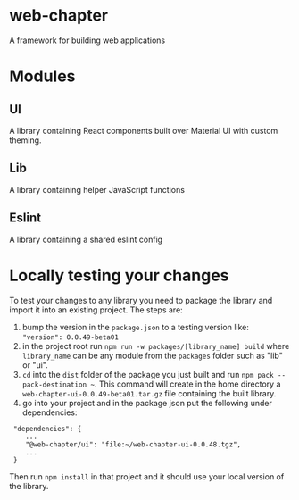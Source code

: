 # web-chapter

A framework for building web applications

# Modules

## UI

A library containing React components built over Material UI with custom theming.

## Lib

A library containing helper JavaScript functions

## Eslint

A library containing a shared eslint config

# Locally testing your changes

To test your changes to any library you need to package the library and import it into an existing project. The steps are:

1. bump the version in the `package.json` to a testing version like: `"version": 0.0.49-beta01`
2. in the project root run `npm run -w packages/[library_name] build` where `library_name` can be any module from the `packages` folder such as "lib" or "ui".
3. `cd` into the `dist` folder of the package you just built and run `npm pack --pack-destination ~`. This command will create in the home directory a `web-chapter-ui-0.0.49-beta01.tar.gz` file containing the built library.
4. go into your project and in the package json put the following under dependencies:

```
 "dependencies": {
    ...
    "@web-chapter/ui": "file:~/web-chapter-ui-0.0.48.tgz",
    ...
 }
```

Then run `npm install` in that project and it should use your local version of the library.
